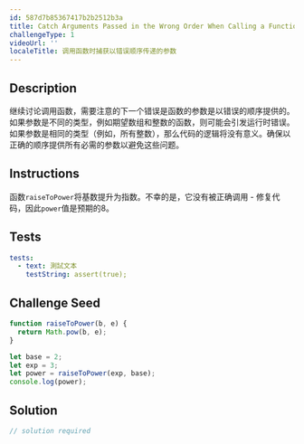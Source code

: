 ```yaml
---
id: 587d7b85367417b2b2512b3a
title: Catch Arguments Passed in the Wrong Order When Calling a Function
challengeType: 1
videoUrl: ''
localeTitle: 调用函数时捕获以错误顺序传递的参数
---
```


## Description
<section id="description">继续讨论调用函数，需要注意的下一个错误是函数的参数是以错误的顺序提供的。如果参数是不同的类型，例如期望数组和整数的函数，则可能会引发运行时错误。如果参数是相同的类型（例如，所有整数），那么代码的逻辑将没有意义。确保以正确的顺序提供所有必需的参数以避免这些问题。 </section>

## Instructions
<section id="instructions">函数<code>raiseToPower</code>将基数提升为指数。不幸的是，它没有被正确调用 - 修复代码，因此<code>power</code>值是预期的8。 </section>

## Tests
<section id='tests'>

```yml
tests:
  - text: 測試文本
    testString: assert(true);

```

</section>

## Challenge Seed
<section id='challengeSeed'>

<div id='js-seed'>

```js
function raiseToPower(b, e) {
  return Math.pow(b, e);
}

let base = 2;
let exp = 3;
let power = raiseToPower(exp, base);
console.log(power);

```

</div>



</section>

## Solution
<section id='solution'>

```js
// solution required
```
</section>
